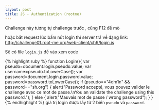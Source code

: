 ```yaml
---
layout: post
title: JS - Authentication (rootme)
---
```

Challenge này tương tự challenge trước , cũng F12 để mò

hoặc bắt request lúc bấm nút login thì server trả về dạng link: http://challenge01.root-me.org/web-client/ch9/login.js

Sẽ có file `login.js` để vào xem code

{% highlight ruby %}
function Login(){
	var pseudo=document.login.pseudo.value;
	var username=pseudo.toLowerCase();
	var password=document.login.password.value;
	password=password.toLowerCase();
	if (pseudo=="4dm1n" && password=="sh.org") {
	    alert("Password accepté, vous pouvez valider le challenge avec ce mot de passe.\nYou an validate the challenge using this password.");
	} else { 
	    alert("Mauvais mot de passe / wrong password"); 
	}
}
{% endhighlight %}
giá trị login được lấy từ 2 biến  `pseudo` và `password`.
